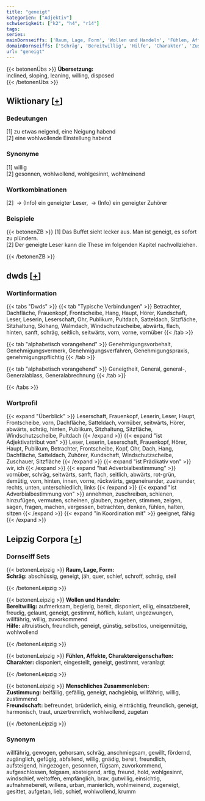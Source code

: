 ```yaml
---
title: "geneigt"
kategorien: ["Adjektiv"]
schwierigkeit: ["k2", "h4", "r14"]
tags:
series:
mainDornseiffs: ['Raum, Lage, Form', 'Wollen und Handeln', 'Fühlen, Affekte, Charaktereigenschaften', 'Menschliches Zusammenleben']
domainDornseiffs: ['Schräg', 'Bereitwillig', 'Hilfe', 'Charakter', 'Zustimmung', 'Freundschaft']
url: "geneigt"
---
```


{{< betonenÜbs >}}
**Übersetzung:**  
inclined, sloping, leaning, willing, disposed  
{{< /betonenÜbs >}}

## Wiktionary [[+](https://de.wiktionary.org/wiki/geneigt)]

### Bedeutungen
[1] zu etwas neigend, eine Neigung habend  
[2] eine wohlwollende Einstellung habend  

### Synonyme
[1] willig  
[2] gesonnen, wohlwollend, wohlgesinnt, wohlmeinend  

### Wortkombinationen
[2]  -> (Info) ein geneigter Leser,  -> (Info) ein geneigter Zuhörer  

### Beispiele
{{< betonenZB >}}
[1] Das Buffet sieht lecker aus. Man ist geneigt, es sofort zu plündern.  
[2] Der geneigte Leser kann die These im folgenden Kapitel nachvollziehen.  

{{< /betonenZB >}}


## dwds [[+](https://www.dwds.de/wb/geneigt)]

### Wortinformation
{{< tabs "Dwds" >}}
{{< tab "Typische Verbindungen" >}}
Betrachter, Dachfläche, Frauenkopf, Frontscheibe, Hang, Haupt, Hörer, Kundschaft, Leser, Leserin, Leserschaft, Ohr, Publikum, Pultdach, Satteldach, Sitzfläche, Sitzhaltung, Skihang, Walmdach, Windschutzscheibe, abwärts, flach, hinten, sanft, schräg, seitlich, seitwärts, vorn, vorne, vornüber
{{< /tab >}}

{{< tab "alphabetisch vorangehend" >}}
Genehmigungsvorbehalt, Genehmigungsvermerk, Genehmigungsverfahren, Genehmigungspraxis, genehmigungspflichtig
{{< /tab >}}

{{< tab "alphabetisch vorangehend" >}}
Geneigtheit, General, general-, Generalablass, Generalabrechnung
{{< /tab >}}

{{< /tabs >}}

### Wortprofil
{{< expand "Überblick" >}} Leserschaft, Frauenkopf, Leserin, Leser, Haupt, Frontscheibe, vorn, Dachfläche, Satteldach, vornüber, seitwärts, Hörer, abwärts, schräg, hinten, Publikum, Sitzhaltung, Sitzfläche, Windschutzscheibe, Pultdach {{< /expand >}}
{{< expand "ist Adjektivattribut von" >}} Leser, Leserin, Leserschaft, Frauenkopf, Hörer, Haupt, Publikum, Betrachter, Frontscheibe, Kopf, Ohr, Dach, Hang, Dachfläche, Satteldach, Zuhörer, Kundschaft, Windschutzscheibe, Zuschauer, Sitzfläche {{< /expand >}}
{{< expand "ist Prädikativ von" >}} wir, ich {{< /expand >}}
{{< expand "hat Adverbialbestimmung" >}} vornüber, schräg, seitwärts, sanft, flach, seitlich, abwärts, rot-grün, demütig, vorn, hinten, innen, vorne, rückwärts, gegeneinander, zueinander, rechts, unten, unterschiedlich, links {{< /expand >}}
{{< expand "ist Adverbialbestimmung von" >}} annehmen, zuschreiben, schienen, hinzufügen, vermuten, scheinen, glauben, zugeben, stimmen, zeigen, sagen, fragen, machen, vergessen, betrachten, denken, fühlen, halten, sitzen {{< /expand >}}
{{< expand "in Koordination mit" >}} geeignet, fähig {{< /expand >}}

## Leipzig Corpora [[+](https://corpora.uni-leipzig.de/en/res?word=geneigt&corpusId=deu_newscrawl-public_2018)]

### Dornseiff Sets
{{< betonenLeipzig >}}
**Raum, Lage, Form:**  
**Schräg:** abschüssig, geneigt, jäh, quer, schief, schroff, schräg, steil  

{{< /betonenLeipzig >}}


{{< betonenLeipzig >}}
**Wollen und Handeln:**  
**Bereitwillig:** aufmerksam, begierig, bereit, disponiert, eilig, einsatzbereit, freudig, gelaunt, geneigt, gestimmt, höflich, kulant, ungezwungen, willfährig, willig, zuvorkommend  
**Hilfe:** altruistisch, freundlich, geneigt, günstig, selbstlos, uneigennützig, wohlwollend  

{{< /betonenLeipzig >}}


{{< betonenLeipzig >}}
**Fühlen, Affekte, Charaktereigenschaften:**  
**Charakter:** disponiert, eingestellt, geneigt, gestimmt, veranlagt  

{{< /betonenLeipzig >}}


{{< betonenLeipzig >}}
**Menschliches Zusammenleben:**  
**Zustimmung:** beifällig, gefällig, geneigt, nachgiebig, willfährig, willig, zustimmend  
**Freundschaft:** befreundet, brüderlich, einig, einträchtig, freundlich, geneigt, harmonisch, traut, unzertrennlich, wohlwollend, zugetan  

{{< /betonenLeipzig >}}

### Synonym
willfährig, gewogen, gehorsam, schräg, anschmiegsam, gewillt, fördernd, zugänglich, gefügig, abfallend, willig, gnädig, bereit, freundlich, aufsteigend, hingezogen, gesonnen, fügsam, zuvorkommend, aufgeschlossen, folgsam, absteigend, artig, freund, hold, wohlgesinnt, windschief, weltoffen, empfänglich, brav, gutwillig, einsichtig, aufnahmebereit, willens, urban, manierlich, wohlmeinend, zugeneigt, gesittet, aufgetan, lieb, schief, wohlwollend, krumm

